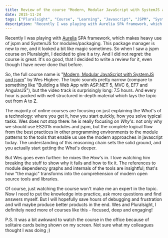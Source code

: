 ```yaml
---
title: Review of the course "Modern, Modular JavaScript with SystemJS and jspm"
date: 2015-11-24
tags: ["Pluralsight", "Course", "Learning", "Javascript", "JSPM", "SystemJS"]
description: "Recently I was playing with Aurelia SPA framework, which makes heavy use of jspm and SystemJS for modules/packaging. This package manager is new to me, and it looked a bit like magic sometimes. So when I saw a jspm course on Pluralsight, I decided to give it a try. And I did not regret: the course is great."
---
```

Recently I was playing with [Aurelia](http://aurelia.io) SPA framework, which makes heavy use of jspm and SystemJS for modules/packaging. This package manager is new to me, and it looked a bit like magic sometimes. So when I saw a jspm course on Pluralsight, I decided to give it a try. And I did not regret: the course is great. It's so good, that I decided to write a review for it, even though I have never done that before.

So, the full course name is "[Modern, Modular JavaScript with SystemJS and jspm](https://www.pluralsight.com/courses/javascript-systemjs-jspm)" by Wes Higbee. The topic sounds pretty narrow (compare to something like "Building a Web App with ASP.NET 5, MVC 6, EF7 and AngularJS"), but the video track is surprisingly long: 7.5 hours. And every hour is packed with well structured in-depth material which lays the topic out from A to Z.

The majority of online courses are focusing on just explaining the *What*'s of a technology: where you get it, how you start quickly, how you solve typical tasks. Wes does not stop there: he is really focusing on *Why*'s: not only why we should use ES2015 modules and jspm, but the complete logical flow from the best practices in other programming environments to the module patterns to the tools that enable us use the modern approaches in javascript today. The understanding of this reasoning chain sets the solid ground, and you actually start getting the What's deeper.

But Wes goes even further: he mixes the *How*'s in. I love watching him breaking the stuff to show why it fails and how to fix it. The references to module dependency graphs and internals of the tools are insightful; that's how "the magic" transforms into the comprehension of modern open source tools and libraries.

Of course, just watching the course won't make me an expert in the topic. Now I need to put the knowledge into practice, ask more questions and find answers myself. But I will hopefully save hours of debugging and frustration and will maybe produce better products in the end. Wes and Pluralsight, I definitely need more of courses like this - focused, deep and engaging!

P.S. It was a bit awkward to watch the course in the office because of solitaire cards being shown on my screen. Not sure what my colleagues thought I was doing ;)